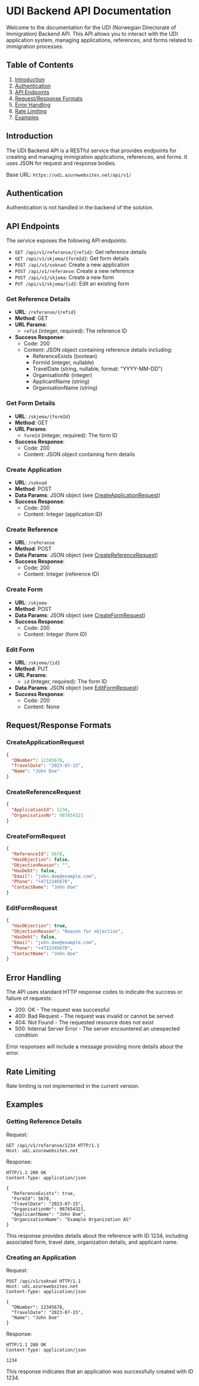 # UDI Backend API Documentation

Welcome to the documentation for the UDI (Norwegian Directorate of Immigration) Backend API. This API allows you to interact with the UDI application system, managing applications, references, and forms related to immigration processes.

## Table of Contents

1. [Introduction](#introduction)
2. [Authentication](#authentication)
3. [API Endpoints](#api-endpoints)
4. [Request/Response Formats](#request-response-formats)
5. [Error Handling](#error-handling)
6. [Rate Limiting](#rate-limiting)
7. [Examples](#examples)

## Introduction

The UDI Backend API is a RESTful service that provides endpoints for creating and managing immigration applications, references, and forms. It uses JSON for request and response bodies.

Base URL: `https://udi.azurewebsites.net/api/v1/`

## Authentication
Authentication is not handled in the backend of the solution. 

## API Endpoints

The service exposes the following API endpoints:

- `GET /api/v1/referanse/{refid}`: Get reference details
- `GET /api/v1/skjema/{formId}`: Get form details
- `POST /api/v1/soknad`: Create a new application
- `POST /api/v1/referanse`: Create a new reference
- `POST /api/v1/skjema`: Create a new form
- `PUT /api/v1/skjema/{id}`: Edit an existing form

### Get Reference Details

- **URL**: `/referanse/{refid}`
- **Method**: GET
- **URL Params**: 
  - `refid` (integer, required): The reference ID
- **Success Response**: 
  - Code: 200
  - Content: JSON object containing reference details including:
    - ReferenceExists (boolean)
    - FormId (integer, nullable)
    - TravelDate (string, nullable, format: "YYYY-MM-DD")
    - OrganisationNr (integer)
    - ApplicantName (string)
    - OrganisationName (string)

### Get Form Details

- **URL**: `/skjema/{formId}`
- **Method**: GET
- **URL Params**:
  - `formId` (integer, required): The form ID
- **Success Response**:
  - Code: 200
  - Content: JSON object containing form details

### Create Application

- **URL**: `/soknad`
- **Method**: POST
- **Data Params**: JSON object (see [CreateApplicationRequest](#createapplicationrequest))
- **Success Response**:
  - Code: 200
  - Content: Integer (application ID)

### Create Reference

- **URL**: `/referanse`
- **Method**: POST
- **Data Params**: JSON object (see [CreateReferenceRequest](#createreferencerequest))
- **Success Response**:
  - Code: 200
  - Content: Integer (reference ID)

### Create Form

- **URL**: `/skjema`
- **Method**: POST
- **Data Params**: JSON object (see [CreateFormRequest](#createformrequest))
- **Success Response**:
  - Code: 200
  - Content: Integer (form ID)

### Edit Form

- **URL**: `/skjema/{id}`
- **Method**: PUT
- **URL Params**:
  - `id` (integer, required): The form ID
- **Data Params**: JSON object (see [EditFormRequest](#editformrequest))
- **Success Response**:
  - Code: 200
  - Content: None

## Request/Response Formats

### CreateApplicationRequest

```json
{
  "DNumber": 12345678,
  "TravelDate": "2023-07-15",
  "Name": "John Doe"
}
```

### CreateReferenceRequest

```json
{
  "ApplicationId": 1234,
  "OrganisationNr": 987654321
}
```

### CreateFormRequest

```json
{
  "ReferenceId": 5678,
  "HasObjection": false,
  "ObjectionReason": "",
  "HasDebt": false,
  "Email": "john.doe@example.com",
  "Phone": "+4712345678",
  "ContactName": "John Doe"
}
```

### EditFormRequest

```json
{
  "HasObjection": true,
  "ObjectionReason": "Reason for objection",
  "HasDebt": false,
  "Email": "john.doe@example.com",
  "Phone": "+4712345678",
  "ContactName": "John Doe"
}
```

## Error Handling

The API uses standard HTTP response codes to indicate the success or failure of requests:

- 200: OK - The request was successful
- 400: Bad Request - The request was invalid or cannot be served
- 404: Not Found - The requested resource does not exist
- 500: Internal Server Error - The server encountered an unexpected condition

Error responses will include a message providing more details about the error.

## Rate Limiting

Rate limiting is not implemented in the current version.

## Examples

### Getting Reference Details

Request:
```http
GET /api/v1/referanse/1234 HTTP/1.1
Host: udi.azurewebsites.net
```

Response:
```http
HTTP/1.1 200 OK
Content-Type: application/json

{
  "ReferenceExists": true,
  "FormId": 5678,
  "TravelDate": "2023-07-15",
  "OrganisationNr": 987654321,
  "ApplicantName": "John Doe",
  "OrganisationName": "Example Organization AS"
}
```

This response provides details about the reference with ID 1234, including associated form, travel date, organization details, and applicant name.

### Creating an Application

Request:
```http
POST /api/v1/soknad HTTP/1.1
Host: udi.azurewebsites.net
Content-Type: application/json

{
  "DNumber": 12345678,
  "TravelDate": "2023-07-15",
  "Name": "John Doe"
}
```

Response:
```http
HTTP/1.1 200 OK
Content-Type: application/json

1234
```

This response indicates that an application was successfully created with ID 1234.